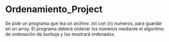 # Ordenamiento_Project
Se pide un programa que lea un archivo .txt con (n) numeros, para guardar en un array. El programa deberá ordenar los números mediante el algoritmo de ordenación de burbuja y los mostrará ordenados. 
